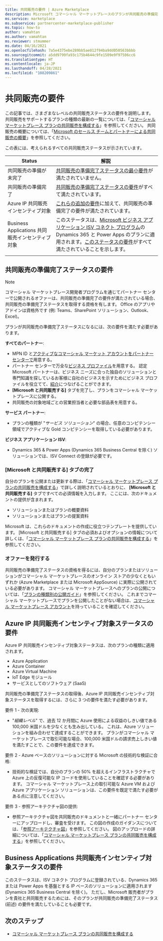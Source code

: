 ```yaml
---
title: 共同販売の要件 | Azure Marketplace
description: Microsoft コマーシャル マーケットプレースのプランが共同販売の準備完了または共同販売インセンティブ対象ステータスの資格を得るために満たす必要のある要件について説明します。
ms.service: marketplace
ms.subservice: partnercenter-marketplace-publisher
ms.topic: how-to
author: vamahtan
ms.author: vamahtan
ms.reviewer: stmummer
ms.date: 04/16/2021
ms.openlocfilehash: 7a5e4375ebe289bb5ae012f94ba9dd050563bbbb
ms.sourcegitcommit: a5dd9799fa93c175b4644c9fe1509e9f97506cc6
ms.translationtype: HT
ms.contentlocale: ja-JP
ms.lasthandoff: 04/28/2021
ms.locfileid: "108209861"
---
```

# <a name="co-sell-requirements"></a>共同販売の要件

この記事では、さまざまなレベルの共同販売ステータスの要件を説明します。 共同販売をサポートするプランの種類の最新の一覧については、「[コマーシャル マーケットプレース プランの共同販売を構成する](co-sell-configure.md)」を参照してください。 共同販売の概要については、「[Microsoft のセールス チームとパートナーによる共同販売の概要](co-sell-overview.md)」を参照してください。

この表には、考えられるすべての共同販売ステータスが示されています。

| Status | 解説 |
| ------------ | ------------- |
| 共同販売の準備が未完了 | [共同販売の準備完了ステータスの最小要件](#requirements-for-co-sell-ready-status)が満たされていません。 |
| 共同販売の準備完了 | [共同販売の準備完了ステータスの要件](#requirements-for-co-sell-ready-status)がすべて満たされています。 |
| Azure IP 共同販売インセンティブ対象 | [これらの追加の要件](#requirements-for-azure-ip-co-sell-incentivized-status)に加えて、共同販売の準備完了の要件が満たされています。 |
| Business Applications 共同販売インセンティブ対象 | このステータスは、[Microsoft ビジネス アプリケーション ISV コネクト プログラム](business-applications-isv-program.md)の Dynamics 365 と Power Apps のプランに適用されます。[このステータスの要件](#requirements-for-business-applications-co-sell-incentivized-status)がすべて満たされていることを示します。 |
|||

## <a name="requirements-for-co-sell-ready-status"></a>共同販売の準備完了ステータスの要件

> [!NOTE]
> コマーシャル マーケットプレース開発者プログラムを通じてパートナー センターで公開されるオファーは、共同販売の準備完了の要件が満たされている場合、共同販売の準備完了ステータスを取得する資格を有します。 Office のアプリやアドインは資格外です (例: Teams、SharePoint ソリューション、Outlook、Excel)。

プランが共同販売の準備完了ステータスになるには、次の要件を満たす必要があります。

**すべてのパートナー**:

- MPN ID と[アクティブなコマーシャル マーケット アカウントをパートナー センターで](create-account.md)用意する。
- パートナー センターで万全な[ビジネス プロファイル](/partner-center/create-a-marketing-profile)を用意する。 認定 Microsoft パートナーは、ビジネス ニーズに合った独自のソリューションと専門知識を探しているお客様に自社のビジネスを示すためにビジネス プロファイルを役立てて、[紹介](/partner-center/referrals)につなげることができます。
- **[Microsoft と共同販売する]** タブを完了し、プランをコマーシャル マーケットプレースに公開する。
- 共同販売の対象地域ごとの営業担当者と必要な部品表を用意する。

**サービス パートナー**:

- プランの種類が "_サービス ソリューション_" の場合、任意のコンピテンシー領域でアクティブな Gold コンピテンシーを取得している必要があります。

**ビジネス アプリケーション ISV**:

- Dynamics 365 & Power Apps (Dynamics 365 Business Central を除く) ソリューションでは、ISV Connect の登録が必要です。

### <a name="complete-the-co-sell-with-microsoft-tab"></a>[Microsoft と共同販売する] タブの完了

自分のプランを公開または更新する際は、「[コマーシャル マーケットプレース プランの共同販売を構成する](./co-sell-configure.md)」で詳しく説明されているとおりに、 **[Microsoft と共同販売する]** タブですべての必須情報を入力します。 ここには、次のドキュメントの提供が含まれます。

- ソリューションまたはプランの概要資料
- ソリューションまたはプランの提案資料

Microsoft は、これらのドキュメントの作成に役立つテンプレートを提供しています。 [Microsoft と共同販売する] タブの必須およびオプションの情報について詳しくは、「[コマーシャル マーケットプレース プランの共同販売を構成する](./co-sell-configure.md)」を参照してください。

### <a name="publish-your-offer-live"></a>オファーを発行する

共同販売の準備完了ステータスの資格を得るには、自分のプランまたはソリューションがコマーシャル マーケットプレースのオンライン ストアの少なくともいずれか (Azure Marketplace または Microsoft AppSource) に実際に公開されている必要があります。 コマーシャル マーケットプレースへのプランの公開については、「[プランの種類別の公開ガイド](publisher-guide-by-offer-type.md)」を参照してください。 これまでコマーシャル マーケットプレースでプランを公開したことがない場合は、[コマーシャル マーケットプレース アカウント](create-account.md)を持っていることを確認してください。

## <a name="requirements-for-azure-ip-co-sell-incentivized-status"></a>Azure IP 共同販売インセンティブ対象ステータスの要件

Azure IP 共同販売インセンティブ対象ステータスは、次のプランの種類に適用されます。

- Azure Application
- Azure Container
- Azure Virtual Machine
- IoT Edge モジュール
- サービスとしてのソフトウェア (SaaS)

共同販売の準備完了ステータスの取得後、Azure IP 共同販売インセンティブ対象ステータスを取得するには、さらに 3 つの要件を満たす必要があります。

要件 1 - 次の実現:

- "_組織レベル_" で、過去 12 か月間に Azure 使用による収益のしきい値である 100,000 米国ドルを少なくとも生み出している。 これは、Azure ソリューションを組み合わせて達成することができます。 プランがコマーシャル マーケットプレースで取引可能な場合、100,000 米国ドルの請求売上しきい値を満たすことで、この要件を達成できます。

要件 2 - Azure ベースのソリューションに対する Microsoft の技術的な検証に合格:
- 技術的な検証では、自分のプランの 50% を超えるインフラストラクチャで Azure 上の反復可能な IP コードを使用していることを確認する必要があります。 コマーシャル マーケットプレース上の取引可能な Azure VM および Azure アプリケーション ソリューションは、この要件を既定で満たす必要がある点に注意してください。

要件 3 - 参照アーキテクチャ図の提供:
- 参照アーキテクチャ図を共同販売のドキュメントと一緒にパートナー センターにアップロードし、審査を受けます。 この図の作成のガイダンスについては、「[参照アーキテクチャ図](reference-architecture-diagram.md)」を参照してください。 図のアップロードの詳細については、「[コマーシャル マーケットプレース プランの共同販売を構成する](./co-sell-configure.md)」を参照してください。

## <a name="requirements-for-business-applications-co-sell-incentivized-status"></a>Business Applications 共同販売インセンティブ対象ステータスの要件

このステータスは、ISV コネクト プログラムに登録されている、Dynamics 365 または Power Apps を基盤とする IP ベースのソリューションに適用されます (Dynamics 365 Business Central を除く)。 ただし、Microsoft 販売者がプランを貴社と共同販売するためには、そのプランが共同販売の準備完了ステータス (前述) の要件を満たしていることも必要です。

## <a name="next-steps"></a>次のステップ

- [コマーシャル マーケットプレース プランの共同販売を構成する](./co-sell-configure.md)